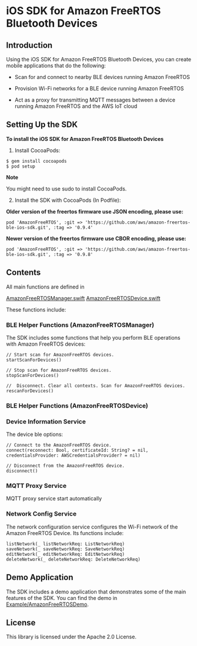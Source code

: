 # iOS SDK for Amazon FreeRTOS Bluetooth Devices

## Introduction

Using the iOS SDK for Amazon FreeRTOS Bluetooth Devices, you can create mobile applications that do the following:

- Scan for and connect to nearby BLE devices running Amazon FreeRTOS

- Provision Wi-Fi networks for a BLE device running Amazon FreeRTOS

- Act as a proxy for transmitting MQTT messages between a device running Amazon FreeRTOS and the AWS IoT cloud

## Setting Up the SDK

**To install the iOS SDK for Amazon FreeRTOS Bluetooth Devices**

1. Install CocoaPods:
```
$ gem install cocoapods
$ pod setup
```

**Note** 

You might need to use sudo to install CocoaPods.

2. Install the SDK with CocoaPods (In Podfile):

**Older version of the freertos firmware use JSON encoding, please use:**

```
pod 'AmazonFreeRTOS', :git => 'https://github.com/aws/amazon-freertos-ble-ios-sdk.git', :tag => '0.9.4'
```

**Newer version of the freertos firmware use CBOR encoding, please use:**

```
pod 'AmazonFreeRTOS', :git => 'https://github.com/aws/amazon-freertos-ble-ios-sdk.git', :tag => '0.9.8'
```

## Contents

All main functions are defined in 

[AmazonFreeRTOSManager.swift](AmazonFreeRTOS/AmazonFreeRTOSManager.swift)
[AmazonFreeRTOSDevice.swift](AmazonFreeRTOS/AmazonFreeRTOSDevice.swift)

These functions include:

### BLE Helper Functions (AmazonFreeRTOSManager)

The SDK includes some functions that help you perform BLE operations with Amazon FreeRTOS devices:

```
// Start scan for AmazonFreeRTOS devices.
startScanForDevices()

// Stop scan for AmazonFreeRTOS devices.
stopScanForDevices()

//  Disconnect. Clear all contexts. Scan for AmazonFreeRTOS devices.
rescanForDevices()
```

### BLE Helper Functions (AmazonFreeRTOSDevice)

### Device Information Service 

The device ble options:

```
// Connect to the AmazonFreeRTOS device.
connect(reconnect: Bool, certificateId: String? = nil, credentialsProvider: AWSCredentialsProvider? = nil)

// Disconnect from the AmazonFreeRTOS device.
disconnect()
```

### MQTT Proxy Service 

MQTT proxy service start automatically

### Network Config Service 

The network configuration service configures the Wi-Fi network of the Amazon FreeRTOS Device. Its functions include:

```
listNetwork(_ listNetworkReq: ListNetworkReq)
saveNetwork(_ saveNetworkReq: SaveNetworkReq)
editNetwork(_ editNetworkReq: EditNetworkReq)
deleteNetwork(_ deleteNetworkReq: DeleteNetworkReq)
```

## Demo Application

The SDK includes a demo application that demonstrates some of the main features of the SDK. You can find the demo in [Example/AmazonFreeRTOSDemo](Example/AmazonFreeRTOSDemo).

## License

This library is licensed under the Apache 2.0 License. 
